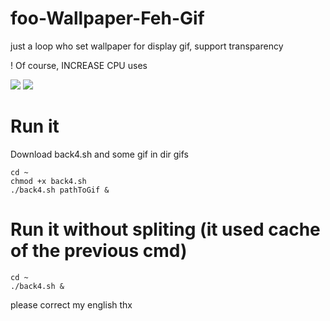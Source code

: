 # foo-Wallpaper-Feh-Gif
just a loop who set wallpaper for display gif,  support transparency

! Of course, INCREASE CPU uses

<img src="https://github.com/thomas10-10/foo-Wallpaper-Feh-Gif/raw/master/desktop-animation2.gif"  />
<img src="https://github.com/thomas10-10/foo-Wallpaper-Feh-Gif/raw/master/desktop-animation4.gif"  />

# Run it
Download back4.sh and some gif in dir gifs
```
cd ~
chmod +x back4.sh
./back4.sh pathToGif &
```
# Run it without spliting (it used cache of the previous cmd)
 ```
cd ~
./back4.sh &
```

please correct my english thx


